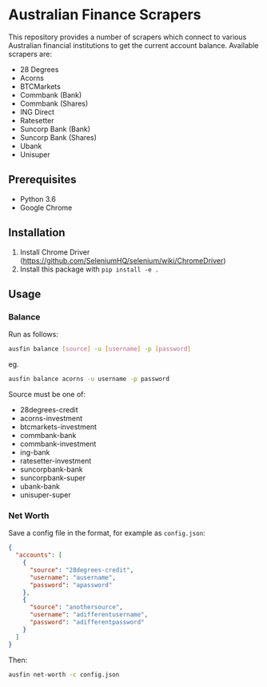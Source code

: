 # Australian Finance Scrapers

This repository provides a number of scrapers which connect to various Australian financial
institutions to get the current account balance. Available scrapers are:

* 28 Degrees
* Acorns
* BTCMarkets
* Commbank (Bank)
* Commbank (Shares)
* ING Direct
* Ratesetter
* Suncorp Bank (Bank)
* Suncorp Bank (Shares)
* Ubank
* Unisuper

## Prerequisites
* Python 3.6
* Google Chrome

## Installation

1. Install Chrome Driver (https://github.com/SeleniumHQ/selenium/wiki/ChromeDriver)
2. Install this package with `pip install -e .`

## Usage
### Balance
Run as follows:

```bash
ausfin balance [source] -u [username] -p [password]
```

eg.

```bash
ausfin balance acorns -u username -p password
```

Source must be one of:
* 28degrees-credit
* acorns-investment
* btcmarkets-investment
* commbank-bank
* commbank-investment
* ing-bank
* ratesetter-investment
* suncorpbank-bank
* suncorpbank-super
* ubank-bank
* unisuper-super

### Net Worth

Save a config file in the format, for example as `config.json`:

```json
{
  "accounts": [
    {
      "source": "28degrees-credit",
      "username": "ausername",
      "password": "apassword"
    },
    {
      "source": "anothersource",
      "username": "adifferentusername",
      "password": "adifferentpassword"
    }
  ]
}
```

Then:

```bash
ausfin net-worth -c config.json
```

